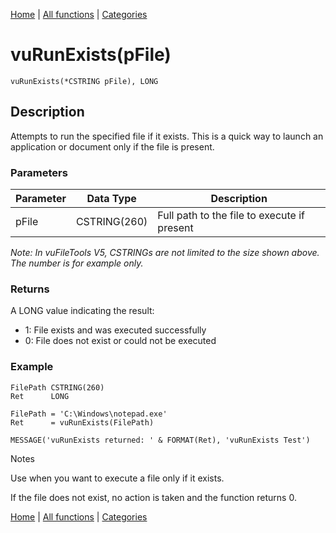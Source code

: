 [Home](../index.md) | [All functions](../all-functions.md) | [Categories](../categories/index.md)

# vuRunExists(pFile)

```Prototype
vuRunExists(*CSTRING pFile), LONG
```


## Description
Attempts to run the specified file if it exists. This is a quick way to launch an application or document only if the file is present.

### Parameters

| Parameter | Data Type    | Description                                 |
|-----------|--------------|---------------------------------------------|
| pFile     | CSTRING(260) | Full path to the file to execute if present |

_Note: In vuFileTools V5, CSTRINGs are not limited to the size shown above. The number is for example only._

### Returns
A LONG value indicating the result:

- 1: File exists and was executed successfully  
- 0: File does not exist or could not be executed  

### Example

```Clarion
FilePath CSTRING(260)
Ret      LONG

FilePath = 'C:\Windows\notepad.exe'
Ret      = vuRunExists(FilePath)

MESSAGE('vuRunExists returned: ' & FORMAT(Ret), 'vuRunExists Test')

```
Notes

Use when you want to execute a file only if it exists.

If the file does not exist, no action is taken and the function returns 0.

[Home](../index.md) | [All functions](../all-functions.md) | [Categories](../categories/index.md)
